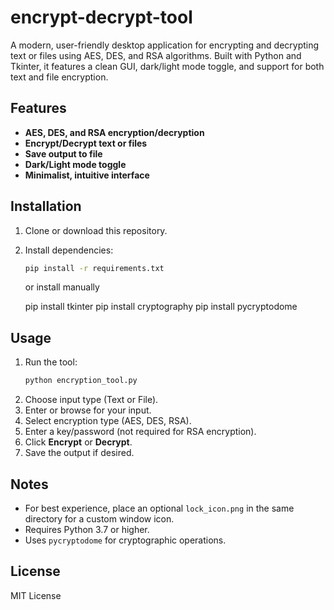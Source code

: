 # encrypt-decrypt-tool

A modern, user-friendly desktop application for encrypting and decrypting text or files using AES, DES, and RSA algorithms. Built with Python and Tkinter, it features a clean GUI, dark/light mode toggle, and support for both text and file encryption.

## Features
- **AES, DES, and RSA encryption/decryption**
- **Encrypt/Decrypt text or files**
- **Save output to file**
- **Dark/Light mode toggle**
- **Minimalist, intuitive interface**

## Installation
1. Clone or download this repository.
2. Install dependencies:
   ```bash
   pip install -r requirements.txt
   ```
   or install manually 
   
   pip install tkinter
   pip install cryptography
   pip install pycryptodome 

## Usage
1. Run the tool:
   ```bash
   python encryption_tool.py
   ```
2. Choose input type (Text or File).
3. Enter or browse for your input.
4. Select encryption type (AES, DES, RSA).
5. Enter a key/password (not required for RSA encryption).
6. Click **Encrypt** or **Decrypt**.
7. Save the output if desired.

## Notes
- For best experience, place an optional `lock_icon.png` in the same directory for a custom window icon.
- Requires Python 3.7 or higher.
- Uses `pycryptodome` for cryptographic operations.

## License
MIT License 
